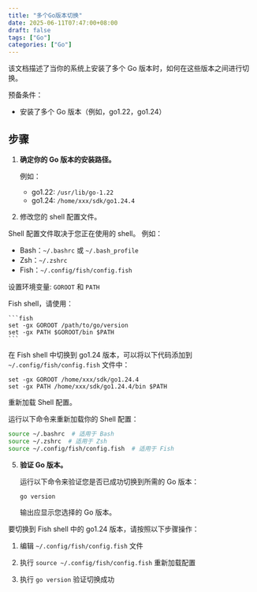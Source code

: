 ```yaml
---
title: "多个Go版本切换"
date: 2025-06-11T07:47:00+08:00
draft: false
tags: ["Go"]
categories: ["Go"]
---
```


该文档描述了当你的系统上安装了多个 Go 版本时，如何在这些版本之间进行切换。

预备条件：

- 安装了多个 Go 版本（例如，go1.22，go1.24）

## 步骤

1.  **确定你的 Go 版本的安装路径。**

    例如：

    -   go1.22: `/usr/lib/go-1.22`
    -   go1.24: `/home/xxx/sdk/go1.24.4`

2. 修改您的 shell 配置文件。

Shell 配置文件取决于您正在使用的 shell。 例如：

- Bash：`~/.bashrc` 或 `~/.bash_profile`
- Zsh：`~/.zshrc`
- Fish：`~/.config/fish/config.fish`

设置环境变量: `GOROOT` 和 `PATH` 

Fish shell，请使用：

    ```fish
    set -gx GOROOT /path/to/go/version
    set -gx PATH $GOROOT/bin $PATH
    ```

在 Fish shell 中切换到 go1.24 版本，可以将以下代码添加到 `~/.config/fish/config.fish` 文件中：

```fish
set -gx GOROOT /home/xxx/sdk/go1.24.4
set -gx PATH /home/xxx/sdk/go1.24.4/bin $PATH
```

重新加载 Shell 配置。

运行以下命令来重新加载你的 Shell 配置：

```bash
source ~/.bashrc  # 适用于 Bash
source ~/.zshrc  # 适用于 Zsh
source ~/.config/fish/config.fish  # 适用于 Fish
```

5. **验证 Go 版本。**

   运行以下命令来验证您是否已成功切换到所需的 Go 版本：

   ```bash
   go version
   ```

   输出应显示您选择的 Go 版本。

要切换到 Fish shell 中的 go1.24 版本，请按照以下步骤操作：

1. 编辑 `~/.config/fish/config.fish` 文件

2. 执行 `source ~/.config/fish/config.fish` 重新加载配置

3. 执行 `go version` 验证切换成功
